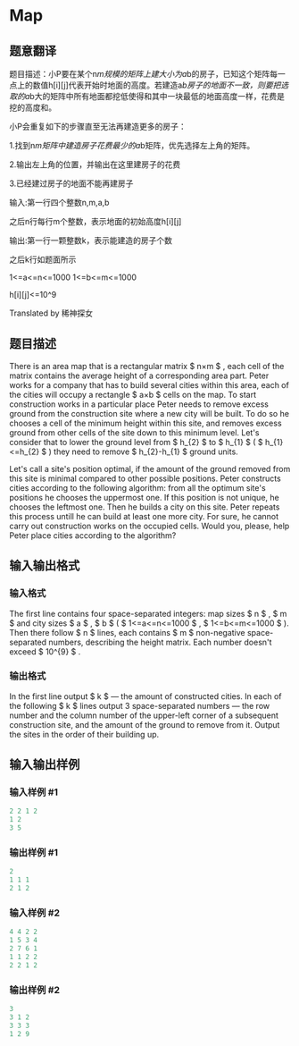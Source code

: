 # Map

## 题意翻译

题目描述：小P要在某个n*m规模的矩阵上建大小为a*b的房子，已知这个矩阵每一点上的数值h[i][j]代表开始时地面的高度。若建造a*b房子的地面不一致，则要把选取的a*b大的矩阵中所有地面都挖低使得和其中一块最低的地面高度一样，花费是挖的高度和。

小P会重复如下的步骤直至无法再建造更多的房子：

1.找到n*m矩阵中建造房子花费最少的a*b矩阵，优先选择左上角的矩阵。

2.输出左上角的位置，并输出在这里建房子的花费

3.已经建过房子的地面不能再建房子

输入:第一行四个整数n,m,a,b

之后n行每行m个整数，表示地面的初始高度h[i][j]

输出:第一行一颗整数k，表示能建造的房子个数

之后k行如题面所示

1<=a<=n<=1000 1<=b<=m<=1000

h[i][j]<=10^9

Translated by 稀神探女

## 题目描述

There is an area map that is a rectangular matrix $ n×m $ , each cell of the matrix contains the average height of a corresponding area part. Peter works for a company that has to build several cities within this area, each of the cities will occupy a rectangle $ a×b $ cells on the map. To start construction works in a particular place Peter needs to remove excess ground from the construction site where a new city will be built. To do so he chooses a cell of the minimum height within this site, and removes excess ground from other cells of the site down to this minimum level. Let's consider that to lower the ground level from $ h_{2} $ to $ h_{1} $ ( $ h_{1}<=h_{2} $ ) they need to remove $ h_{2}-h_{1} $ ground units.

Let's call a site's position optimal, if the amount of the ground removed from this site is minimal compared to other possible positions. Peter constructs cities according to the following algorithm: from all the optimum site's positions he chooses the uppermost one. If this position is not unique, he chooses the leftmost one. Then he builds a city on this site. Peter repeats this process untill he can build at least one more city. For sure, he cannot carry out construction works on the occupied cells. Would you, please, help Peter place cities according to the algorithm?

## 输入输出格式

### 输入格式

The first line contains four space-separated integers: map sizes $ n $ , $ m $ and city sizes $ a $ , $ b $ ( $ 1<=a<=n<=1000 $ , $ 1<=b<=m<=1000 $ ). Then there follow $ n $ lines, each contains $ m $ non-negative space-separated numbers, describing the height matrix. Each number doesn't exceed $ 10^{9} $ .

### 输出格式

In the first line output $ k $ — the amount of constructed cities. In each of the following $ k $ lines output 3 space-separated numbers — the row number and the column number of the upper-left corner of a subsequent construction site, and the amount of the ground to remove from it. Output the sites in the order of their building up.

## 输入输出样例

### 输入样例 #1

```cpp
2 2 1 2
1 2
3 5

```
### 输出样例 #1

```cpp
2
1 1 1
2 1 2

```
### 输入样例 #2

```cpp
4 4 2 2
1 5 3 4
2 7 6 1
1 1 2 2
2 2 1 2

```
### 输出样例 #2

```cpp
3
3 1 2
3 3 3
1 2 9

```
